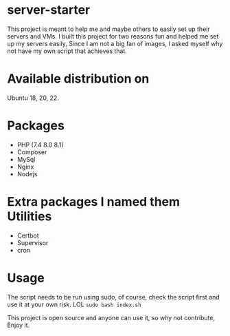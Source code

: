 # server-starter
This project is meant to help me and maybe others to easily set up their servers and VMs. 
I built this project for two reasons fun and helped me set up my servers easily, Since I am not a big fan of images, I asked myself why not have my own script that achieves that.

# Available distribution on
Ubuntu 18, 20, 22.

# Packages
- PHP (7.4 8.0 8.1)
- Composer
- MySql
- Nginx
- Nodejs

# Extra packages I named them Utilities
- Certbot
- Supervisor
- cron

# Usage
The script needs to be run using sudo, of course, check the script first and use it at your own risk. LOL
`sudo bash index.sh `

This project is open source and anyone can use it, so why not contribute, Enjoy it.

